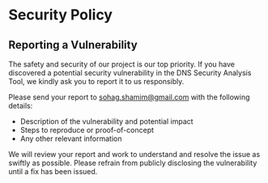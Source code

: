 # Security Policy

## Reporting a Vulnerability

The safety and security of our project is our top priority. If you have discovered a potential security vulnerability in the DNS Security Analysis Tool, we kindly ask you to report it to us responsibly.

Please send your report to sohag.shamim@gmail.com with the following details:

- Description of the vulnerability and potential impact
- Steps to reproduce or proof-of-concept
- Any other relevant information

We will review your report and work to understand and resolve the issue as swiftly as possible. Please refrain from publicly disclosing the vulnerability until a fix has been issued.
